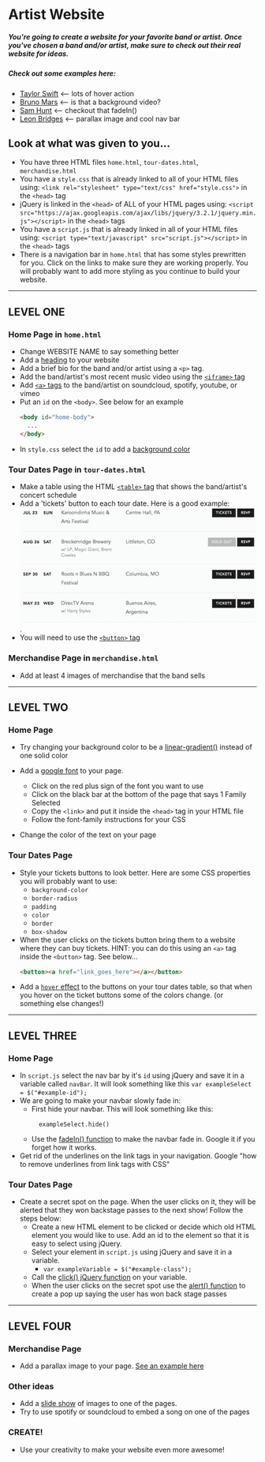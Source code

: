 # Artist Website

##### You're going to create a website for your favorite band or artist. Once you've chosen a band and/or artist, make sure to check out their real website for ideas.

##### Check out some examples here:
* [Taylor Swift](https://taylorswift.com/) <-- lots of hover action
* [Bruno Mars](http://www.brunomars.com/) <-- is that a background video?
* [Sam Hunt](http://www.samhunt.com/) <-- checkout that fadeIn()
* [Leon Bridges](http://leonbridges.com/) <-- parallax image and cool nav bar

## Look at what was given to you...
* You have three HTML files `home.html`, `tour-dates.html`, `merchandise.html`
* You have a `style.css` that is already linked to all of your HTML files using: `<link rel="stylesheet" type="text/css" href="style.css">` in the `<head>` tag
* jQuery is linked in the `<head>` of ALL of your HTML pages using: `<script src="https://ajax.googleapis.com/ajax/libs/jquery/3.2.1/jquery.min.js"></script>` in the `<head>` tags
* You have a `script.js` that is already linked in all of your HTML files using: `<script type="text/javascript" src="script.js"></script>` in the `<head>` tags
* There is a navigation bar in `home.html` that has some styles prewritten for you. Click on the links to make sure they are working properly. You will probably want to add more styling as you continue to build your website.

_____________________________________________________________________________
## LEVEL ONE

### Home Page in `home.html`
* Change WEBSITE NAME to say something better
* Add a [heading](https://www.w3schools.com/html/html_headings.asp) to your website
* Add a brief bio for the band and/or artist using a `<p>` tag.
* Add the band/artist's most recent music video using the [`<iframe>` tag](https://www.w3schools.com/tags/tag_iframe.asp)
* Add [`<a>` tags](https://www.w3schools.com/tags/tag_a.asp) to the band/artist on soundcloud, spotify, youtube, or vimeo
* Put an `id` on the `<body>`. See below for an example
  ``` HTML
  <body id="home-body">
    ...
  </body>
  ```
* In `style.css` select the `id` to add a [background color](https://www.w3schools.com/cssref/pr_background-color.asp)

### Tour Dates Page in `tour-dates.html`
* Make a table using the HTML [`<table>` tag](https://www.w3schools.com/html/html_tables.asp) that shows the band/artist's concert schedule
* Add a 'tickets' button to each tour date. Here is a good example: 
![tour-dates example](images/example-tour-dates.png). 
* You will need to use the [`<button>` tag](https://www.w3schools.com/tags/tag_button.asp)


### Merchandise Page in `merchandise.html`
* Add at least 4 images of merchandise that the band sells

_____________________________________________________________________________
## LEVEL TWO

### Home Page
* Try changing your background color to be a [linear-gradient()](https://developer.mozilla.org/en-US/docs/Web/CSS/linear-gradient) instead of one solid color
* Add a [google font](https://fonts.google.com/) to your page.
  * Click on the red plus sign of the font you want to use
  * Click on the black bar at the bottom of the page that says 1 Family Selected
  * Copy the `<link>` and put it inside the `<head>` tag in your HTML file
  * Follow the font-family instructions for your CSS

* Change the color of the text on your page


### Tour Dates Page
* Style your tickets buttons to look better. Here are some CSS properties you will probably want to use:
  * `background-color`
  * `border-radius`
  * `padding`
  * `color`
  * `border`
  * `box-shadow`
* When the user clicks on the tickets button bring them to a website where they can buy tickets. HINT: you can do this using an `<a>` tag inside the `<button>` tag. See below...
  ``` HTML
  <button><a href="link_goes_here"></a></button>
  ```
* Add a [`hover` effect](https://www.w3schools.com/cssref/sel_hover.asp) to the buttons on your tour dates table, so that when you hover on the ticket buttons some of the colors change. (or something else changes!)

_____________________________________________________________________________
## LEVEL THREE

### Home Page
* In `script.js` select the nav bar by it's `id` using jQuery and save it in a variable called `navBar`. It will look something like this 
  ` var exampleSelect = $("#example-id"); `
* We are going to make your navbar slowly fade in:
  * First hide your navbar. This will look something like this:
    ``` 
      exampleSelect.hide()
    ```
  * Use the [fadeIn() function](http://api.jquery.com/fadein/) to make the navbar fade in. Google it if you forget how it works.
* Get rid of the underlines on the link tags in your navigation. Google "how to remove underlines from link tags with CSS"

### Tour Dates Page
* Create a secret spot on the page. When the user clicks on it, they will be alerted that they won backstage passes to the next show! Follow the steps below:
  * Create a new HTML element to be clicked or decide which old HTML element you would like to use. Add an id to the element so that it is easy to select using jQuery.
  * Select your element in `script.js` using jQuery and save it in a variable.
    * ``` var exampleVariable = $("#example-class"); ```
  * Call the [click() jQuery function](https://api.jquery.com/click/) on your variable. 
  * When the user clicks on the secret spot use the [alert() function](https://www.w3schools.com/jsref/met_win_alert.asp) to create a pop up saying the user has won back stage passes 

_____________________________________________________________________________
## LEVEL FOUR

### Merchandise Page
* Add a parallax image to your page. [See an example here](https://www.w3schools.com/howto/howto_css_parallax.asp)

### Other ideas
* Add a [slide show](https://www.w3schools.com/howto/howto_js_slideshow.asp) of images to one of the pages.
* Try to use spotify or soundcloud to embed a song on one of the pages

### CREATE!
* Use your creativity to make your website even more awesome!
